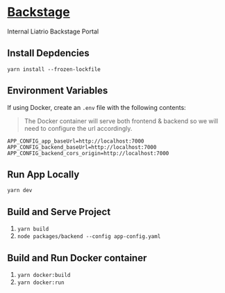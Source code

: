 # [Backstage](https://backstage.io)

Internal Liatrio Backstage Portal

## Install Depdencies

`yarn install --frozen-lockfile`

## Environment Variables

If using Docker, create an `.env` file with the following contents:

> The Docker container will serve both frontend & backend so we will need to configure the url accordingly.

```
APP_CONFIG_app_baseUrl=http://localhost:7000
APP_CONFIG_backend_baseUrl=http://localhost:7000
APP_CONFIG_backend_cors_origin=http://localhost:7000
```

## Run App Locally

`yarn dev`

## Build and Serve Project

1. `yarn build`
2. `node packages/backend --config app-config.yaml`

## Build and Run Docker container

1. `yarn docker:build`
2. `yarn docker:run`
